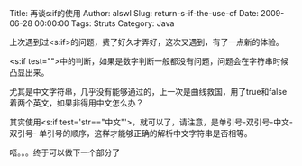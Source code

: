 Title: 再谈s:if的使用
Author: alswl
Slug: return-s-if-the-use-of
Date: 2009-06-28 00:00:00
Tags: Struts
Category: Java

上次遇到过<s:if>的问题，费了好久才弄好，这次又遇到，有了一点新的体验。

<s:if test="">中的判断，如果是数字判断一般都没有问题，问题会在字符串时候凸显出来。

尤其是中文字符串，几乎没有能够通过的，上一次是曲线救国，用了true和false着两个英文，如果非得用中文怎么办？

其实使用<s:if test='str=="中文"'>，就可以了，请注意，是单引号-双引号-中文-双引号-
单引号的顺序，这样才能够正确的解析中文字符串是否相等。

唔。。。终于可以做下一个部分了

